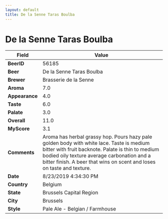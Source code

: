 ```yaml
---
layout: default
title: De la Senne Taras Boulba
---
```


# De la Senne Taras Boulba

| Field         | Value     |
|---------------|-----------|
| **BeerID** | 56185 |
| **Beer** | De la Senne Taras Boulba |
| **Brewer** | Brasserie de la Senne |
| **Aroma** | 7.0 |
| **Appearance** | 4.0 |
| **Taste** | 6.0 |
| **Palate** | 3.0 |
| **Overall** | 11.0 |
| **MyScore** | 3.1 |
| **Comments** | Aroma has herbal grassy hop.  Pours hazy pale golden body with white lace. Taste is medium bitter with fruit backnote. Palate is thin to medium bodied oily texture average carbonation and a bitter finish. A beer that wins on scent and loses on taste and texture. |
| **Date** | 8/23/2019 4:34:30 PM |
| **Country** | Belgium |
| **State** | Brussels Capital Region |
| **City** | Brussels |
| **Style** | Pale Ale - Belgian / Farmhouse |
